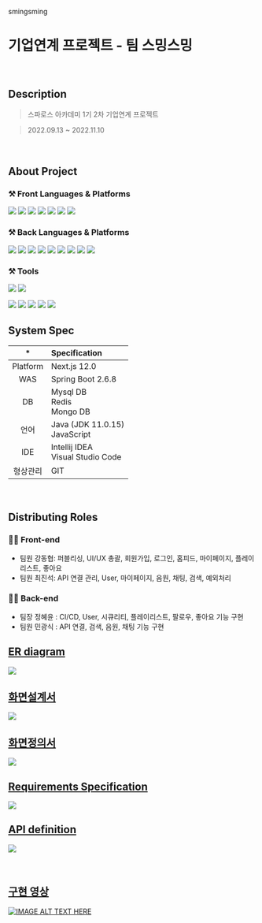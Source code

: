 smingsming

# 기업연계 프로젝트  - 팀 스밍스밍




　  
## Description

> 스파로스 아카데미 1기 2차 기업연계 프로젝트

> 2022.09.13 ~ 2022.11.10




　  
## About Project
### ⚒ Front Languages & Platforms
<img src="https://img.shields.io/badge/HTML5-E34F26?&style=for-the-badge&logo=HTML5&logoColor=white"/></a>
<img src="https://img.shields.io/badge/CSS-1572b6?&style=for-the-badge&logo=css3&logoColor=white"/></a>
<img src="https://img.shields.io/badge/JavaScript-F7DF1E?&style=for-the-badge&logo=JavaScript&logoColor=white"/></a>
<img src="https://img.shields.io/badge/React-61DAFB?style=for-the-badge&logo=React&logoColor=white"></a>
<img src="https://img.shields.io/badge/Axios-5A29E4?style=for-the-badge&logo=Axios&logoColor=white"> </a>
<img src="https://img.shields.io/badge/Recoil-61DAFB?style=for-the-badge&logo=Recoil&logoColor=white">
<img src="https://img.shields.io/badge/Next.js-000000?style=for-the-badge&logo=Next.js&logoColor=white">

### ⚒ Back Languages & Platforms
<img src="https://img.shields.io/badge/Java-E34F26?&style=for-the-badge&logo=Java&logoColor=white"/></a>
<img src="https://img.shields.io/badge/JPA-1572b6?&style=for-the-badge&logo=JPA&logoColor=white"/></a>
<img src="https://img.shields.io/badge/Spring Boot-6DB33F?&style=for-the-badge&logo=Spring Boot&logoColor=white"/></a>
<img src="https://img.shields.io/badge/Spring Security-6DB33F?style=for-the-badge&logo=Spring Security&logoColor=white"></a>
<img src="https://img.shields.io/badge/SPRING CLOUD-6DB33F?style=for-the-badge&logo=SPRING CLOUD&logoColor=white"> </a>
<img src="https://img.shields.io/badge/JSON Web Tokens-61DAFB?style=for-the-badge&logo=JSON Web Tokens&logoColor=white">
<img src="https://img.shields.io/badge/MYSQL-1572b6?style=for-the-badge&logo=MYSQL&logoColor=white">
<img src="https://img.shields.io/badge/REDIS-DC382D?style=for-the-badge&logo=REDIS&logoColor=white">
<img src="https://img.shields.io/badge/MongoDB-47A248?style=for-the-badge&logo=MongoDB&logoColor=white">





### ⚒ Tools
<img src="https://img.shields.io/badge/Visual%20Studio%20Code-007ACC?&style=for-the-badge&logo=Visual%20Studio%20Code&logoColor=white"/> </a>
<img src="https://img.shields.io/badge/IntelliJ IDEA-000000?&style=for-the-badge&logo=IntelliJ IDEA&logoColor=white"/> </a>

<img src="https://img.shields.io/badge/Git-F05032?&style=for-the-badge&logo=Git&logoColor=white"/> </a>
<img src="https://img.shields.io/badge/Docker-2496ED?&style=for-the-badge&logo=Docker&logoColor=white"/> </a>
<img src="https://img.shields.io/badge/Jenkins-D24939?&style=for-the-badge&logo=Jenkins&logoColor=white"/> </a>
<img src="https://img.shields.io/badge/Amazon S3-569A31?&style=for-the-badge&logo=Amazon S3&logoColor=white"/> </a>
<img src="https://img.shields.io/badge/Amazon EC2-FF9900?&style=for-the-badge&logo=Amazon EC2&logoColor=white"/> </a>
　  




## System Spec

| * | Specification |
|:------:| :- |
| Platform | Next.js 12.0 |
| WAS | Spring Boot 2.6.8 |
| DB | Mysql DB  </br> Redis  </br> Mongo DB |
| 언어 | Java (JDK 11.0.15) </br>JavaScript |
| IDE | Intellij IDEA </br>Visual Studio Code |
| 형상관리 | GIT |




　  
## Distributing Roles
### 👨‍💻 Front-end
* 팀원 강동협: 퍼블리싱, UI/UX 총괄, 회원가입, 로그인, 홈피드, 마이페이지, 플레이리스트, 좋아요
* 팀원 최진석: API 연결 관리, User, 마이페이지, 음원, 채팅, 검색, 예외처리




### 👨‍💻 Back-end
* 팀장 정혜윤 : CI/CD, User, 시큐리티, 플레이리스트, 팔로우, 좋아요 기능 구현
* 팀원 민광식 : API 연결, 검색, 음원, 채팅 기능 구현
　  
## [ER diagram](https://www.erdcloud.com/d/Kiuv6hsaktt5AhegW)
![](imgs/ERD.png)


## [화면설계서](https://www.figma.com/file/8QKxDA9X93SblC2HkBSAUG/Sming-Sming?node-id=0%3A1)
![](imgs/화면설계서.png)

## [화면정의서](https://docs.google.com/presentation/d/1pd8nV2ZLs4-HWw1dbYU9lgc0gnLSC452/edit)
![](imgs/화면정의서.png)

## [Requirements Specification](https://docs.google.com/spreadsheets/d/1h0bwG5rpz2PIL-nzUS_wUebae_34hMkCdxuDkRUPh8c/edit?usp=sharing)
![](imgs/요구사항정의서.png)


## [API definition](https://docs.google.com/spreadsheets/d/12nOguE9l1JOKt8SKRY-HHSe4u4cLdYqLRlauNgJj_Zs/edit?usp=sharing)
![](imgs/API정의서.png)

　  
## [구현 영상](https://www.youtube.com/watch?v=bXAIobVNImg)
[![IMAGE ALT TEXT HERE](https://img.youtube.com/vi/bXAIobVNImg/0.jpg)](https://www.youtube.com/watch?v=bXAIobVNImgo)